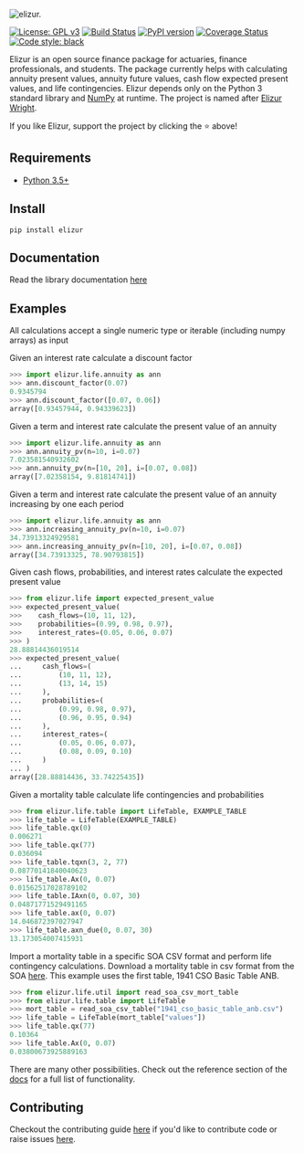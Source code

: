 ![elizur.](https://elizur.s3.amazonaws.com/elizur_github_banner.png "elizur.")

[![License: GPL v3](https://img.shields.io/badge/License-GPLv3-blue.svg)](https://www.gnu.org/licenses/gpl-3.0)
[![Build Status](https://travis-ci.org/trollefson/elizur.svg?branch=master)](https://travis-ci.org/trollefson/elizur)
[![PyPI version](https://badge.fury.io/py/elizur.svg)](https://badge.fury.io/py/elizur)
[![Coverage Status](https://coveralls.io/repos/github/trollefson/elizur/badge.svg?branch=master)](https://coveralls.io/github/trollefson/elizur?branch=master)
[![Code style: black](https://img.shields.io/badge/code%20style-black-000000.svg)](https://github.com/ambv/black)

Elizur is an open source finance package for actuaries, finance professionals, and students.  The package currently helps with calculating annuity present values, annuity future values, cash flow expected present values, and life contingencies.  Elizur depends only on the Python 3 standard library and [NumPy](https://numpy.org>) at runtime.  The project is named after [Elizur Wright](https://en.wikipedia.org/wiki/Elizur_Wright).

If you like Elizur, support the project by clicking the :star: above!

## Requirements

* [Python 3.5+](https://www.python.org/downloads/)

## Install

`pip install elizur`

## Documentation

Read the library documentation [here](https://trollefson.github.io/elizur)

## Examples

All calculations accept a single numeric type or iterable (including numpy arrays) as input

Given an interest rate calculate a discount factor

```python
>>> import elizur.life.annuity as ann
>>> ann.discount_factor(0.07)
0.9345794
>>> ann.discount_factor([0.07, 0.06])
array([0.93457944, 0.94339623])
```

Given a term and interest rate calculate the present value of an annuity

```python
>>> import elizur.life.annuity as ann
>>> ann.annuity_pv(n=10, i=0.07)
7.023581540932602
>>> ann.annuity_pv(n=[10, 20], i=[0.07, 0.08])
array([7.02358154, 9.81814741])
``` 
Given a term and interest rate calculate the present value of an annuity increasing by one each period

```python
>>> import elizur.life.annuity as ann
>>> ann.increasing_annuity_pv(n=10, i=0.07)
34.73913324929581
>>> ann.increasing_annuity_pv(n=[10, 20], i=[0.07, 0.08])
array([34.73913325, 78.90793815])
```

Given cash flows, probabilities, and interest rates calculate the expected present value

```python
>>> from elizur.life import expected_present_value
>>> expected_present_value(
>>>    cash_flows=(10, 11, 12),
>>>    probabilities=(0.99, 0.98, 0.97),
>>>    interest_rates=(0.05, 0.06, 0.07)
>>> )
28.88814436019514
>>> expected_present_value(
...     cash_flows=(
...         (10, 11, 12),
...         (13, 14, 15)
...     ),
...     probabilities=(
...         (0.99, 0.98, 0.97),
...         (0.96, 0.95, 0.94)
...     ),
...     interest_rates=(
...         (0.05, 0.06, 0.07),
...         (0.08, 0.09, 0.10)
...     )
... )
array([28.88814436, 33.74225435])
```

Given a mortality table calculate life contingencies and probabilities

```python
>>> from elizur.life.table import LifeTable, EXAMPLE_TABLE
>>> life_table = LifeTable(EXAMPLE_TABLE)
>>> life_table.qx(0)
0.006271
>>> life_table.qx(77)
0.036094
>>> life_table.tqxn(3, 2, 77)
0.08770141840040623
>>> life_table.Ax(0, 0.07)
0.01562517028789102
>>> life_table.IAxn(0, 0.07, 30)
0.04871771529491165
>>> life_table.ax(0, 0.07)
14.046872397027947
>>> life_table.axn_due(0, 0.07, 30)
13.173054007415931
```

Import a mortality table in a specific SOA CSV format and perform life contingency calculations.  Download a mortality table in csv format from the SOA [here](https://mort.soa.org).  This example uses the first table, 1941 CSO Basic Table ANB.

```python
>>> from elizur.life.util import read_soa_csv_mort_table  
>>> from elizur.life.table import LifeTable
>>> mort_table = read_soa_csv_table("1941_cso_basic_table_anb.csv")
>>> life_table = LifeTable(mort_table["values"])
>>> life_table.qx(77)
0.10364
>>> life_table.Ax(0, 0.07)
0.03800673925889163
```

There are many other possibilities.  Check out the reference section of the [docs](https://trollefson.github.io/elizur) for a full list of functionality.

## Contributing

Checkout the contributing guide [here](https://github.com/trollefson/elizur/blob/master/CONTRIBUTING.md) if you'd like to contribute code or raise issues [here](https://github.com/trollefson/elizur/issues).

